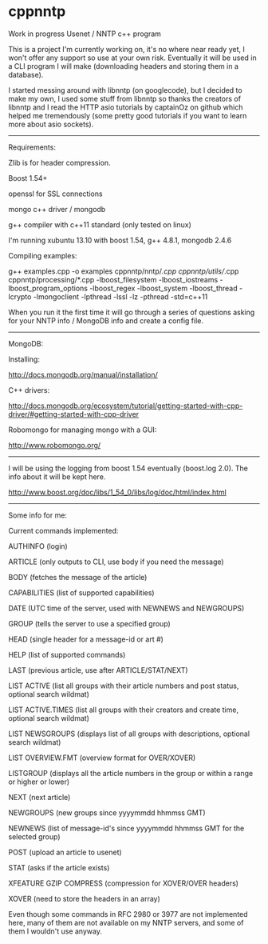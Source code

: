 cppnntp
==========

Work in progress Usenet / NNTP c++ program

This is a project I'm currently working on, it's no where near ready
yet, I won't offer any support so use at your own risk. Eventually
it will be used in a CLI program I will make (downloading headers
and storing them in a database).

I started messing around with libnntp (on googlecode), but I decided to
make my own, I used some stuff from libnntp so thanks the creators of
libnntp and I read the HTTP asio tutorials by captainOz on github
which helped me tremendously (some pretty good tutorials if you want to
learn more about asio sockets).

------------------------------------------------------------------------

Requirements:

Zlib is for header compression.

Boost 1.54+

openssl for SSL connections

mongo c++ driver / mongodb

g++ compiler with c++11 standard (only tested on linux)

I'm running xubuntu 13.10 with boost 1.54, g++ 4.8.1, mongodb 2.4.6

Compiling examples:

g++ examples.cpp -o examples cppnntp/nntp/*.cpp cppnntp/utils/*.cpp cppnntp/processing/*.cpp -lboost_filesystem -lboost_iostreams -lboost_program_options -lboost_regex -lboost_system -lboost_thread -lcrypto -lmongoclient -lpthread -lssl -lz -pthread -std=c++11

When you run it the first time it will go through a series of questions
asking for your NNTP info / MongoDB info and create a config file.

------------------------------------------------------------------------

MongoDB:

Installing:

http://docs.mongodb.org/manual/installation/

C++ drivers:

http://docs.mongodb.org/ecosystem/tutorial/getting-started-with-cpp-driver/#getting-started-with-cpp-driver

Robomongo for managing mongo with a GUI:

http://www.robomongo.org/

------------------------------------------------------------------------

I will be using the logging from boost 1.54 eventually (boost.log 2.0).
The info about it will be kept here.

http://www.boost.org/doc/libs/1_54_0/libs/log/doc/html/index.html

------------------------------------------------------------------------

Some info for me:


Current commands implemented:

AUTHINFO      (login)

ARTICLE       (only outputs to CLI, use body if you need the message)

BODY          (fetches the message of the article)

CAPABILITIES  (list of supported capabilities)

DATE          (UTC time of the server, used with NEWNEWS and NEWGROUPS)

GROUP         (tells the server to use a specified group)

HEAD          (single header for a message-id or art #)

HELP          (list of supported commands)

LAST          (previous article, use after ARTICLE/STAT/NEXT)

LIST ACTIVE   (list all groups with their article numbers and post status, optional search wildmat)

LIST ACTIVE.TIMES (list all groups with their creators and create time, optional search wildmat)

LIST NEWSGROUPS (displays list of all groups with descriptions, optional search wildmat)

LIST OVERVIEW.FMT (overview format for OVER/XOVER)  

LISTGROUP     (displays all the article numbers in the group or within a range or higher or lower)

NEXT          (next article)

NEWGROUPS     (new groups since yyyymmdd hhmmss GMT)

NEWNEWS       (list of message-id's since yyyymmdd hhmmss GMT for the selected group)      

POST          (upload an article to usenet)

STAT          (asks if the article exists)

XFEATURE GZIP COMPRESS (compression for XOVER/OVER headers)

XOVER         (need to store the headers in an array)

Even though some commands in RFC 2980 or 3977 are not implemented here, many of them are
not available on my NNTP servers, and some of them I wouldn't use anyway.

